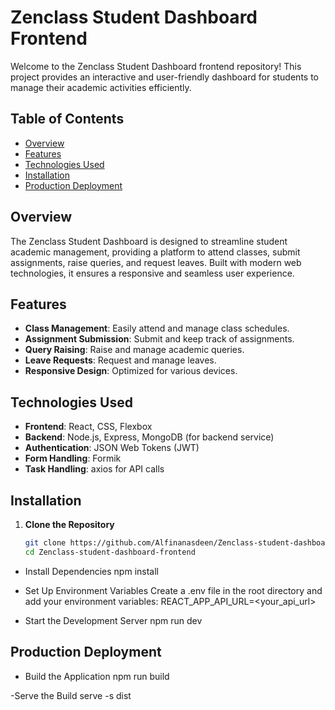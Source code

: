 # Zenclass Student Dashboard Frontend

Welcome to the Zenclass Student Dashboard frontend repository! This project provides an interactive and user-friendly dashboard for students to manage their academic activities efficiently.

## Table of Contents

- [Overview](#overview)
- [Features](#features)
- [Technologies Used](#technologies-used)
- [Installation](#installation)
- [Production Deployment](#production-deployment)

## Overview

The Zenclass Student Dashboard is designed to streamline student academic management, providing a platform to attend classes, submit assignments, raise queries, and request leaves. Built with modern web technologies, it ensures a responsive and seamless user experience.

## Features

- **Class Management**: Easily attend and manage class schedules.
- **Assignment Submission**: Submit and keep track of assignments.
- **Query Raising**: Raise and manage academic queries.
- **Leave Requests**: Request and manage leaves.
- **Responsive Design**: Optimized for various devices.

## Technologies Used

- **Frontend**: React, CSS, Flexbox
- **Backend**: Node.js, Express, MongoDB (for backend service)
- **Authentication**: JSON Web Tokens (JWT)
- **Form Handling**: Formik
- **Task Handling**: axios for API calls

## Installation

1. **Clone the Repository**

   ```bash
   git clone https://github.com/Alfinanasdeen/Zenclass-student-dashboard-frontend.git
   cd Zenclass-student-dashboard-frontend

- Install Dependencies
npm install

- Set Up Environment Variables
Create a .env file in the root directory and add your environment variables:
REACT_APP_API_URL=<your_api_url>

- Start the Development Server
npm run dev

## Production Deployment
- Build the Application
npm run build

-Serve the Build
serve -s dist

